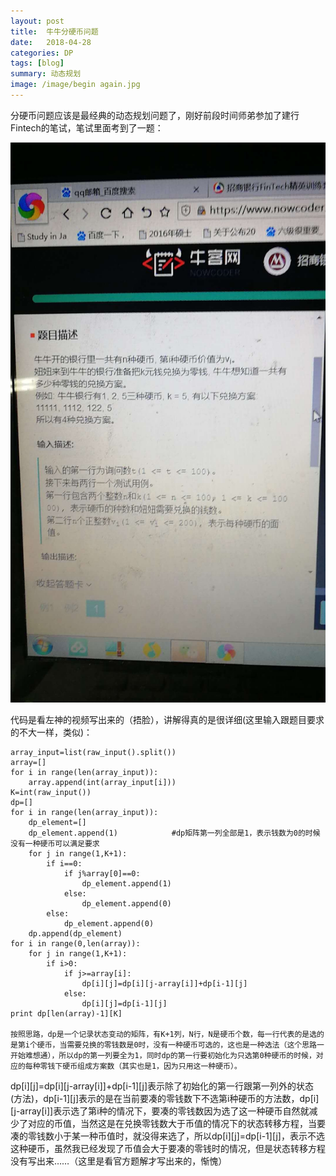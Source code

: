 ```yaml
---
layout: post
title:  牛牛分硬币问题
date:   2018-04-28 
categories: DP
tags: [blog]  
summary: 动态规划
image: /image/begin again.jpg
---
```

分硬币问题应该是最经典的动态规划问题了，刚好前段时间师弟参加了建行Fintech的笔试，笔试里面考到了一题：

![coin.jpg](/image/coin.jpg)

代码是看左神的视频写出来的（捂脸），讲解得真的是很详细(这里输入跟题目要求的不大一样，类似)：

    array_input=list(raw_input().split())
    array=[]
    for i in range(len(array_input)):
        array.append(int(array_input[i]))
    K=int(raw_input())
    dp=[]
    for i in range(len(array_input)):
        dp_element=[]
        dp_element.append(1)            #dp矩阵第一列全部是1，表示钱数为0的时候没有一种硬币可以满足要求
        for j in range(1,K+1):
            if i==0:
                if j%array[0]==0:
                    dp_element.append(1)
                else:
                    dp_element.append(0)
            else:
                dp_element.append(0)
        dp.append(dp_element)
    for i in range(0,len(array)):
        for j in range(1,K+1):
            if i>0:
                if j>=array[i]:
                    dp[i][j]=dp[i][j-array[i]]+dp[i-1][j]
                else:
                    dp[i][j]=dp[i-1][j]
    print dp[len(array)-1][K]

    按照思路，dp是一个记录状态变动的矩阵，有K+1列，N行，N是硬币个数，每一行代表的是选的是第i个硬币，当需要兑换的零钱数是0时，没有一种硬币可选的，这也是一种选法（这个思路一开始难想通），所以dp的第一列要全为1，同时dp的第一行要初始化为只选第0种硬币的时候，对应的每种零钱下硬币组成方案数（其实也是1，因为只用这一种硬币）。

   dp[i][j]=dp[i][j-array[i]]+dp[i-1][j]表示除了初始化的第一行跟第一列外的状态(方法)，dp[i-1][j]表示的是在当前要凑的零钱数下不选第i种硬币的方法数，dp[i][j-array[i]]表示选了第i种的情况下，要凑的零钱数因为选了这一种硬币自然就减少了对应的币值，当然这是在兑换零钱数大于币值的情况下的状态转移方程，当要凑的零钱数小于某一种币值时，就没得来选了，所以dp[i][j]=dp[i-1][j]，表示不选这种硬币，虽然我已经发现了币值会大于要凑的零钱时的情况，但是状态转移方程没有写出来……（这里是看官方题解才写出来的，惭愧）
